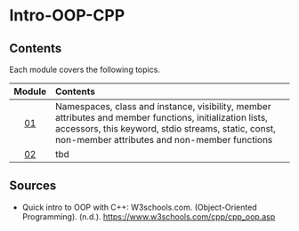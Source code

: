 # Intro-OOP-CPP

## Contents
Each module covers the following topics.

| Module | Contents |
|     :---:     | :---         |
| [01](Module_01) | Namespaces, class and instance, visibility, member attributes and member functions, initialization lists, accessors, this keyword, stdio streams, static, const, non-member attributes and non-member functions |
| [02](Module_02) | tbd |


## Sources
* Quick intro to OOP with C++:
W3schools.com. (Object-Oriented Programming). (n.d.). https://www.w3schools.com/cpp/cpp_oop.asp
